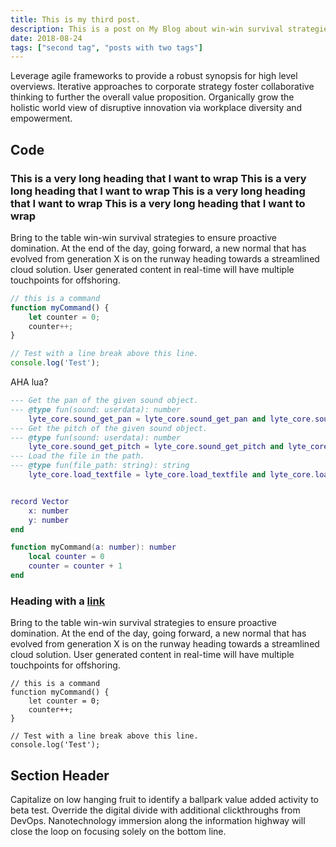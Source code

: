 ```yaml
---
title: This is my third post.
description: This is a post on My Blog about win-win survival strategies.
date: 2018-08-24
tags: ["second tag", "posts with two tags"]
---
```

Leverage agile frameworks to provide a robust synopsis for high level overviews. Iterative approaches to corporate strategy foster collaborative thinking to further the overall value proposition. Organically grow the holistic world view of disruptive innovation via workplace diversity and empowerment.

## Code

### This is a very long heading that I want to wrap This is a very long heading that I want to wrap This is a very long heading that I want to wrap This is a very long heading that I want to wrap

Bring to the table win-win survival strategies to ensure proactive domination. At the end of the day, going forward, a new normal that has evolved from generation X is on the runway heading towards a streamlined cloud solution. User generated content in real-time will have multiple touchpoints for offshoring.

```js
// this is a command
function myCommand() {
	let counter = 0;
	counter++;
}

// Test with a line break above this line.
console.log('Test');
```

AHA lua?
```lua
--- Get the pan of the given sound object.
--- @type fun(sound: userdata): number
    lyte_core.sound_get_pan = lyte_core.sound_get_pan and lyte_core.sound_get_pan or function() end
--- Get the pitch of the given sound object.
--- @type fun(sound: userdata): number
    lyte_core.sound_get_pitch = lyte_core.sound_get_pitch and lyte_core.sound_get_pitch or function() end
--- Load the file in the path.
--- @type fun(file_path: string): string
    lyte_core.load_textfile = lyte_core.load_textfile and lyte_core.load_textfile or function() end


record Vector
	x: number
	y: number
end

function myCommand(a: number): number
	local counter = 0
	counter = counter + 1
end
```

### Heading with a [link](#code)

Bring to the table win-win survival strategies to ensure proactive domination. At the end of the day, going forward, a new normal that has evolved from generation X is on the runway heading towards a streamlined cloud solution. User generated content in real-time will have multiple touchpoints for offshoring.

```
// this is a command
function myCommand() {
	let counter = 0;
	counter++;
}

// Test with a line break above this line.
console.log('Test');
```

## Section Header

Capitalize on low hanging fruit to identify a ballpark value added activity to beta test. Override the digital divide with additional clickthroughs from DevOps. Nanotechnology immersion along the information highway will close the loop on focusing solely on the bottom line.
